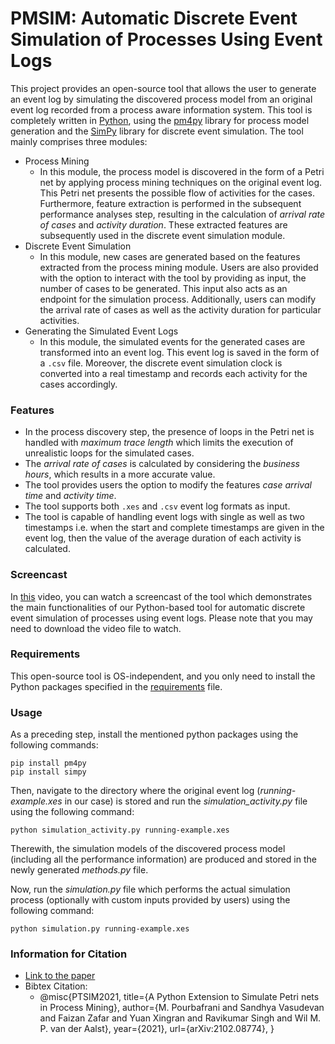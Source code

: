 # PMSIM: Automatic Discrete Event Simulation of Processes Using Event Logs
This project provides an open-source tool that allows the user to generate an event log by simulating the discovered process model from an original event log recorded from a process aware information system. This tool is completely written in [Python](https://www.python.org/), using the [pm4py](http://pm4py.org/) library for process model generation and the [SimPy](https://pypi.org/project/simpy/) library for discrete event simulation. The tool mainly comprises three modules:
* Process Mining
  - In this module, the process model is discovered in the form of a Petri net by applying process mining techniques on the original event log. This Petri net presents the possible flow of activities for the cases. Furthermore, feature extraction is performed in the subsequent performance analyses step, resulting in the calculation of _arrival rate of cases_ and _activity duration_. These extracted features are subsequently used in the discrete event simulation module.
* Discrete Event Simulation
  - In this module, new cases are generated based on the features extracted from the process mining module. Users are also provided with the option to interact with the tool by providing as input, the number of cases to be generated. This input also acts as an endpoint for the simulation process. Additionally, users can modify the arrival rate of cases as well as the activity duration for particular activities.
 * Generating the Simulated Event Logs
   - In this module, the simulated events for the generated cases are transformed into an event log. This event log is saved in the form of a ```.csv``` file. Moreover, the discrete event simulation clock is converted into a real timestamp and records each activity for the cases accordingly.

  ### Features 
  * In the process discovery step, the presence of loops in the Petri net is handled with _maximum trace length_ which limits the execution of unrealistic loops for the simulated cases.
  * The _arrival rate of cases_ is calculated by considering the _business hours_, which results in a more accurate value.
  * The tool provides users the option to modify the features _case arrival time_ and _activity time_.
  * The tool supports both ```.xes``` and ```.csv``` event log formats as input.
  * The tool is capable of handling event logs with single as well as two timestamps i.e. when the start and complete timestamps are given in the event log, then the value of the average duration of each activity is calculated.
  
  ### Screencast
  In [this](https://drive.google.com/file/d/1YVVF7_t8LNCEiwmNrgnNMJajL0nq19nI/view?usp=sharing) video, you can watch a screencast of the tool which demonstrates the main functionalities of our Python-based tool for automatic discrete event simulation of processes using event logs. Please note that you may need to download the video file to watch. 
 
  ### Requirements
  This open-source tool is OS-independent, and you only need to install the Python packages specified in the [requirements](https://github.com/mbafrani/AutomaticProcessSimulation/blob/master/requirements) file.
  
  ### Usage
  As a preceding step, install the mentioned python packages using the following commands:
  
  ```shell
  pip install pm4py
  pip install simpy
  ```
  
  Then, navigate to the directory where the original event log (_running-example.xes_ in our case) is stored and run the _simulation_activity.py_ file using the following command:
  
  ```shell
  python simulation_activity.py running-example.xes
  ```

  Therewith, the simulation models of the discovered process model (including all the performance information) are produced and stored in the newly generated _methods.py_ file.
  
  Now, run the _simulation.py_ file which performs the actual simulation process (optionally with custom inputs provided by users) using the following command:
  
  ```shell
  python simulation.py running-example.xes
  ```
### Information for Citation 
- [Link to the paper](https://arxiv.org/pdf/2102.08774v1.pdf)
- Bibtex Citation:
  -   @misc{PTSIM2021,
      title={A Python Extension to Simulate Petri nets in Process Mining}, 
      author={M. Pourbafrani and Sandhya Vasudevan and Faizan Zafar and Yuan Xingran and Ravikumar Singh and Wil M. P. van der Aalst},
      year={2021},
      url={arXiv:2102.08774},
      }
